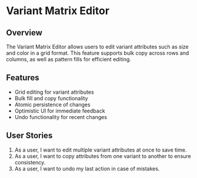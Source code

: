 # Variant Matrix Editor

## Overview
The Variant Matrix Editor allows users to edit variant attributes such as size and color in a grid format. This feature supports bulk copy across rows and columns, as well as pattern fills for efficient editing.

## Features
- Grid editing for variant attributes
- Bulk fill and copy functionality
- Atomic persistence of changes
- Optimistic UI for immediate feedback
- Undo functionality for recent changes

## User Stories
1. As a user, I want to edit multiple variant attributes at once to save time.
2. As a user, I want to copy attributes from one variant to another to ensure consistency.
3. As a user, I want to undo my last action in case of mistakes.